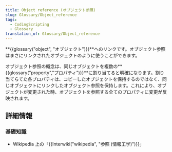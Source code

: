 ```yaml
---
title: Object reference (オブジェクト参照)
slug: Glossary/Object_reference
tags:
  - CodingScripting
  - Glossary
translation_of: Glossary/Object_reference
---
```

**{{glossary("object", "オブジェクト")}}**へのリンクです。オブジェクト参照はまさにリンクされたオブジェクトのように使うことができます。

オブジェクト参照の概念は、同じオブジェクトを複数の**{{glossary("property","プロパティ")}}**に割り当てると明確になります。割り当てらてた各プロパティは、コピーしたオブジェクトを保持するのではなく、同じオブジェクトにリンクしたオブジェクト参照を保持します。これにより、オブジェクトが変更された時、オブジェクトを参照する全てのプロパティに変更が反映されます。

## 詳細情報

### 基礎知識

- Wikipedia 上の「{{Interwiki("wikipedia", "参照 (情報工学)")}}」
